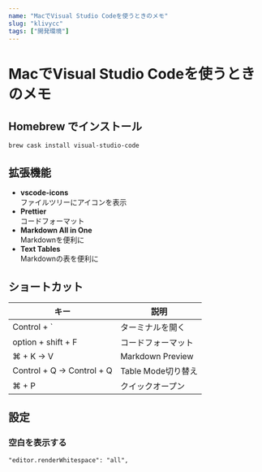 ```yaml
---
name: "MacでVisual Studio Codeを使うときのメモ"
slug: "klivycc"
tags: ["開発環境"]
---
```


# MacでVisual Studio Codeを使うときのメモ

## Homebrew でインストール

```
brew cask install visual-studio-code
```

## 拡張機能

- **vscode-icons**  
  ファイルツリーにアイコンを表示
- **Prettier**  
  コードフォーマット
- **Markdown All in One**  
  Markdownを便利に
- **Text Tables**  
  Markdownの表を便利に

## ショートカット

| キー                        | 説明               |
| ------------------------- | ---------------- |
| Control + `               | ターミナルを開く         |
| option + shift + F        | コードフォーマット        |
| ⌘ + K → V                 | Markdown Preview |
| Control + Q → Control + Q | Table Mode切り替え   |
| ⌘ + P                     | クイックオープン         |

## 設定

### 空白を表示する

```
"editor.renderWhitespace": "all",
```
